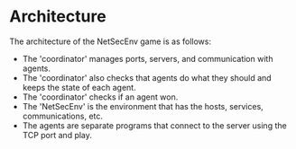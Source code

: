 # Architecture

The architecture of the NetSecEnv game is as follows:

- The 'coordinator' manages ports, servers, and communication with agents.
- The 'coordinator' also checks that agents do what they should and keeps the state of each agent.
- The 'coordinator' checks if an agent won.
- The 'NetSecEnv' is the environment that has the hosts, services, communications, etc.
- The agents are separate programs that connect to the server using the TCP port and play.